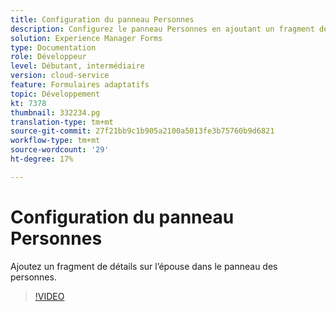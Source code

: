 ```yaml
---
title: Configuration du panneau Personnes
description: Configurez le panneau Personnes en ajoutant un fragment de détails sur l’épouse.
solution: Experience Manager Forms
type: Documentation
role: Développeur
level: Débutant, intermédiaire
version: cloud-service
feature: Formulaires adaptatifs
topic: Développement
kt: 7378
thumbnail: 332234.pg
translation-type: tm+mt
source-git-commit: 27f21bb9c1b905a2100a5013fe3b75760b9d6821
workflow-type: tm+mt
source-wordcount: '29'
ht-degree: 17%

---
```



# Configuration du panneau Personnes

Ajoutez un fragment de détails sur l’épouse dans le panneau des personnes.

>[!VIDEO](https://video.tv.adobe.com/v/332234?quality=12&learn=on)


